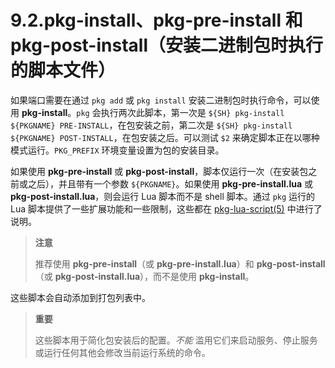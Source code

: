 # 9.2.pkg-install、pkg-pre-install 和 pkg-post-install（安装二进制包时执行的脚本文件）

如果端口需要在通过 `pkg add` 或 `pkg install` 安装二进制包时执行命令，可以使用 **pkg-install**。`pkg` 会执行两次此脚本，第一次是 `${SH} pkg-install ${PKGNAME} PRE-INSTALL`，在包安装之前，第二次是 `${SH} pkg-install ${PKGNAME} POST-INSTALL`，在包安装之后。可以测试 `$2` 来确定脚本正在以哪种模式运行。`PKG_PREFIX` 环境变量设置为包的安装目录。

如果使用 **pkg-pre-install** 或 **pkg-post-install**，脚本仅运行一次（在安装包之前或之后），并且带有一个参数 `${PKGNAME}`。如果使用 **pkg-pre-install.lua** 或 **pkg-post-install.lua**，则会运行 Lua 脚本而不是 shell 脚本。通过 `pkg` 运行的 Lua 脚本提供了一些扩展功能和一些限制，这些都在 [pkg-lua-script(5)](https://man.freebsd.org/cgi/man.cgi?query=pkg-lua-script&sektion=5&format=html) 中进行了说明。

>**注意**
>
>推荐使用 **pkg-pre-install**（或 **pkg-pre-install.lua**）和 **pkg-post-install**（或 **pkg-post-install.lua**），而不是使用 **pkg-install**。

这些脚本会自动添加到打包列表中。

>**重要**
>
> 这些脚本用于简化包安装后的配置。*不能* 滥用它们来启动服务、停止服务或运行任何其他会修改当前运行系统的命令。 
